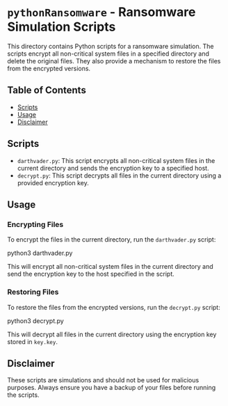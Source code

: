 # `pythonRansomware` - Ransomware Simulation Scripts

This directory contains Python scripts for a ransomware simulation. The scripts encrypt all non-critical system files in a specified directory and delete the original files. They also provide a mechanism to restore the files from the encrypted versions.

## Table of Contents

- [Scripts](#scripts)
- [Usage](#usage)
- [Disclaimer](#disclaimer)

## Scripts

- `darthvader.py`: This script encrypts all non-critical system files in the current directory and sends the encryption key to a specified host.
- `decrypt.py`: This script decrypts all files in the current directory using a provided encryption key.

## Usage

### Encrypting Files

To encrypt the files in the current directory, run the `darthvader.py` script:

python3 darthvader.py


This will encrypt all non-critical system files in the current directory and send the encryption key to the host specified in the script.

### Restoring Files

To restore the files from the encrypted versions, run the `decrypt.py` script:

python3 decrypt.py


This will decrypt all files in the current directory using the encryption key stored in `key.key`.

## Disclaimer

These scripts are simulations and should not be used for malicious purposes. Always ensure you have a backup of your files before running the scripts.
